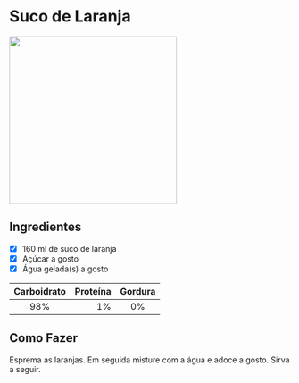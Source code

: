 # Suco de Laranja
<img src="https://cdn.shopify.com/s/files/1/1495/4476/products/freshly-squeezed-orange-juice-Kellham-Farm_grande.jpg" width="300" height="300">

## Ingredientes
- [X] 160 ml de suco de laranja
- [X] Açúcar a gosto
- [X] Água gelada(s) a gosto

Carboidrato | Proteína | Gordura
:---:|---:|:---:
98%| 1% | 0%

## Como Fazer
Esprema as laranjas. Em seguida misture com a água e adoce a gosto. Sirva a seguir. 


